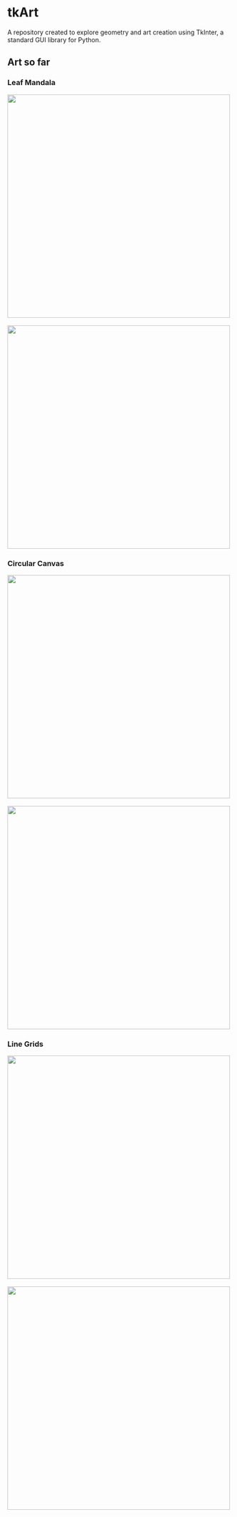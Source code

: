 # tkArt
A repository created to explore geometry and art creation using TkInter, a standard GUI library for Python.

## Art so far

### Leaf Mandala
<img src="https://github.com/TheNova22/tkArt/blob/main/images/leafMandala.png" width="500" height="500"> &nbsp;&nbsp; <img src="https://github.com/TheNova22/tkArt/blob/main/images/leafMandala1.png" width="500" height="500">

### Circular Canvas
<img src="https://github.com/TheNova22/tkArt/blob/main/images/circle.png" width="500" height="500"> &nbsp;&nbsp; <img src="https://github.com/TheNova22/tkArt/blob/main/images/circle1.png" width="500" height="500">

### Line Grids
<img src="https://github.com/TheNova22/tkArt/blob/main/images/grid.png" width="500" height="500"> &nbsp;&nbsp; <img src="https://github.com/TheNova22/tkArt/blob/main/images/grid1.png" width="500" height="500">
